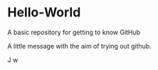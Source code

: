 # Hello-World
A basic repository for getting to know GitHub

A little message with the aim of trying out github.

J
  w
        
